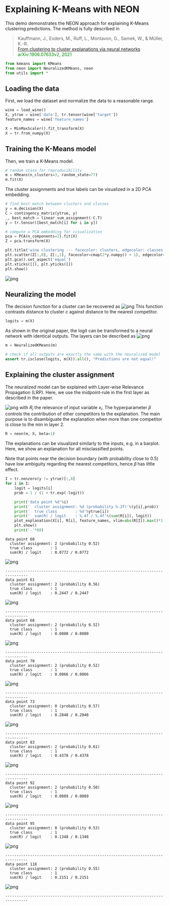 # Explaining K-Means with NEON
This demo demonstrates the NEON approach for explaining K-Means clustering predictions. The method is fully described in

<blockquote>
Kauffmann, J., Esders, M., Ruff, L., Montavon, G., Samek, W., & Müller, K.-R.<br><a href="https://arxiv.org/abs/1906.07633v2">From clustering to cluster explanations via neural networks</a><br><font color="#008800">arXiv:1906.07633v2, 2021</font>
</blockquote>


```python
from kmeans import KMeans
from neon import NeuralizedKMeans, neon
from utils import *
```

## Loading the data
First, we load the dataset and normalize the data to a reasonable range.


```python
wine = load_wine()
X, ytrue = wine['data'], tr.tensor(wine['target'])
feature_names = wine['feature_names']

X = MinMaxScaler().fit_transform(X)
X = tr.from_numpy(X)
```

## Training the K-Means model
Then, we train a K-Means model.


```python
# random state for reproducibility
m = KMeans(n_clusters=3, random_state=77)
m.fit(X)
```

The cluster assignments and true labels can be visualized in a 2D PCA embedding.


```python
# find best match between clusters and classes
y = m.decision(X)
C = contingency_matrix(ytrue, y)
_, best_match = linear_sum_assignment(-C.T)
y = tr.tensor([best_match[i] for i in y])

# compute a PCA embedding for visualization
pca = PCA(n_components=2).fit(X)
Z = pca.transform(X)

plt.title('wine clustering --- facecolor: clusters, edgecolor: classes')
plt.scatter(Z[:,0], Z[:,1], facecolor=cmap(2*y.numpy() + 1), edgecolor=cmap(2*ytrue.numpy()), alpha=.5)
plt.gca().set_aspect('equal')
plt.xticks([]), plt.yticks([])
plt.show()
```


    
![png](figures/output_7_0.png)
    


## Neuralizing the model

The decision function for a cluster can be recovered as
![png](figures/formulae_1.png)
This function contrasts distance to cluster *c* against distance to the nearest competitor.


```python
logits = m(X)
```

As shown in the original paper, the logit can be transformed to a neural network with identical outputs. The layers can be described as
![png](figures/formulae_2.png)


```python
m = NeuralizedKMeans(m)

# check if all outputs are exactly the same with the neuralized model
assert tr.isclose(logits, m(X)).all(), "Predictions are not equal!"
```

## Explaining the cluster assignment

The neuralized model can be explained with Layer-wise Relevance Propagation (LRP). Here, we use the midpoint-rule in the first layer as described in the paper.

![png](figures/formulae_3.png)
with *R<sub>i</sub>* the relevance of input variable *x<sub>i</sub>*. The hyperparameter 𝛽 controls the contribution of other competitors to the explanation. The main purpose is to disambiguate the explanation when more than one competitor is close to the min in layer 2.


```python
R = neon(m, X, beta=1)
```

The explanations can be visualized similarly to the inputs, e.g. in a barplot.
Here, we show an explanation for all misclassified points.

Note that points near the decision boundary (with probability close to 0.5) have low ambiguity regarding the nearest competitors, hence 𝛽 has little effect.


```python
I = tr.nonzero(y != ytrue)[:,0]
for i in I:
    logit = logits[i]
    prob = 1 / (1 + tr.exp(-logit))

    print('data point %d'%i)
    print('  cluster assignment: %d (probability %.2f)'%(y[i],prob))
    print('  true class        : %d'%ytrue[i])
    print('  sum(R) / logit    : %.4f / %.4f'%(sum(R[i]), logit))
    plot_explanation(X[i], R[i], feature_names, vlim=abs(R[I]).max()*1.1)
    plt.show()
    print('-'*80)
```

    data point 60
      cluster assignment: 2 (probability 0.52)
      true class        : 1
      sum(R) / logit    : 0.0772 / 0.0772



    
![png](figures/output_15_1.png)
    


    --------------------------------------------------------------------------------
    data point 61
      cluster assignment: 2 (probability 0.56)
      true class        : 1
      sum(R) / logit    : 0.2447 / 0.2447



    
![png](figures/output_15_3.png)
    


    --------------------------------------------------------------------------------
    data point 68
      cluster assignment: 2 (probability 0.52)
      true class        : 1
      sum(R) / logit    : 0.0800 / 0.0800



    
![png](figures/output_15_5.png)
    


    --------------------------------------------------------------------------------
    data point 70
      cluster assignment: 2 (probability 0.52)
      true class        : 1
      sum(R) / logit    : 0.0866 / 0.0866



    
![png](figures/output_15_7.png)
    


    --------------------------------------------------------------------------------
    data point 73
      cluster assignment: 0 (probability 0.57)
      true class        : 1
      sum(R) / logit    : 0.2848 / 0.2848



    
![png](figures/output_15_9.png)
    


    --------------------------------------------------------------------------------
    data point 83
      cluster assignment: 2 (probability 0.61)
      true class        : 1
      sum(R) / logit    : 0.4378 / 0.4378



    
![png](figures/output_15_11.png)
    


    --------------------------------------------------------------------------------
    data point 92
      cluster assignment: 2 (probability 0.50)
      true class        : 1
      sum(R) / logit    : 0.0089 / 0.0089



    
![png](figures/output_15_13.png)
    


    --------------------------------------------------------------------------------
    data point 95
      cluster assignment: 0 (probability 0.53)
      true class        : 1
      sum(R) / logit    : 0.1348 / 0.1348



    
![png](figures/output_15_15.png)
    


    --------------------------------------------------------------------------------
    data point 118
      cluster assignment: 2 (probability 0.55)
      true class        : 1
      sum(R) / logit    : 0.2151 / 0.2151



    
![png](figures/output_15_17.png)
    


    --------------------------------------------------------------------------------

